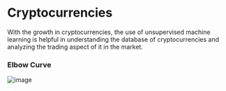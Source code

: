 # Cryptocurrencies
With the growth in cryptocurrencies, the use of unsupervised machine learning is helpful in understanding the database of cryptocurrencies and analyzing the trading aspect of it in the market.
### Elbow Curve
![image](https://user-images.githubusercontent.com/82242081/136249393-63744dde-4722-4767-971f-2404ff612b98.png)
